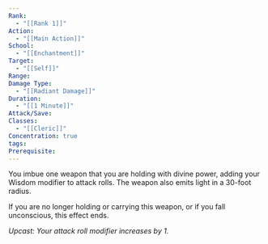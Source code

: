 ```yaml
---
Rank:
  - "[[Rank 1]]"
Action:
  - "[[Main Action]]"
School:
  - "[[Enchantment]]"
Target:
  - "[[Self]]"
Range: 
Damage Type:
  - "[[Radiant Damage]]"
Duration:
  - "[[1 Minute]]"
Attack/Save: 
Classes:
  - "[[Cleric]]"
Concentration: true
tags: 
Prerequisite:
---
```

You imbue one weapon that you are holding with divine power, adding your Wisdom modifier to attack rolls. The weapon also emits light in a 30-foot radius.

If you are no longer holding or carrying this weapon, or if you fall unconscious, this effect ends.

*Upcast: Your attack roll modifier increases by 1.*